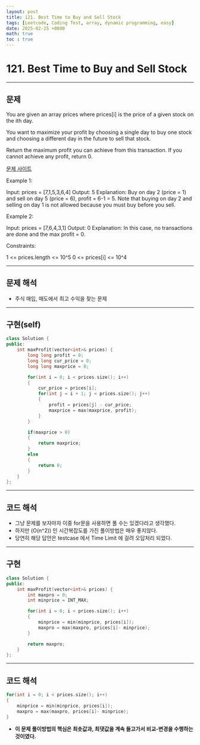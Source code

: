 ```yaml
---
layout: post
title: 121. Best Time to Buy and Sell Stock
tags: [Leetcode, Coding Test, array, dynamic programming, easy]
date: 2025-02-25 +0800
math: true
toc : true
---
```




# 121. Best Time to Buy and Sell Stock



****


## 문제

You are given an array prices where prices[i] is the price of a given stock on the ith day.

You want to maximize your profit by choosing a single day to buy one stock and choosing a different day in the future to sell that stock.

Return the maximum profit you can achieve from this transaction. If you cannot achieve any profit, return 0.

[문제 사이트](https://leetcode.com/problems/best-time-to-buy-and-sell-stock/description/?envType=study-plan-v2&envId=top-interview-150)

Example 1:

Input: prices = [7,1,5,3,6,4]
Output: 5
Explanation: Buy on day 2 (price = 1) and sell on day 5 (price = 6), profit = 6-1 = 5.
Note that buying on day 2 and selling on day 1 is not allowed because you must buy before you sell.


Example 2:

Input: prices = [7,6,4,3,1]
Output: 0
Explanation: In this case, no transactions are done and the max profit = 0.
 

Constraints:

1 <= prices.length <= 10^5
0 <= prices[i] <= 10^4



****


## 문제 해석
- 주식 매입, 매도에서 최고 수익을 찾는 문제



****



## 구현(self)

```cpp
class Solution {
public:
    int maxProfit(vector<int>& prices) {
        long long profit = 0;
        long long cur_price = 0;
        long long maxprice = 0;

        for(int i = 0; i < prices.size(); i++)
        {
            cur_price = prices[i];
            for(int j = i + 1; j < prices.size(); j++)
            {
                profit = prices[j] - cur_price;
                maxprice = max(maxprice, profit);
            }
        }

        if(maxprice > 0)
        {
            return maxprice;
        }
        else
        {
            return 0;
        }
    }
};
```


****


## 코드 해석
- 그냥 문제를 보자마자 이중 for문을 사용하면 풀 수는 있겠다라고 생각했다.
- 하지만 \(O(n^2\)) 인 시간복잡도를 가진 풀이방법은 매우 좋지않다.
- 당연히 해당 답안은 testcase 에서 Time Limit 에 걸려 오답처리 되었다.



****


## 구현


```cpp
class Solution {
public:
    int maxProfit(vector<int>& prices) {
        int maxpro = 0;
        int minprice = INT_MAX;

        for(int i = 0; i < prices.size(); i++)
        {
            minprice = min(minprice, prices[i]);
            maxpro = max(maxpro, prices[i]- minprice);
        }

        return maxpro;
    }
};
```



****



## 코드 해석

```cpp
for(int i = 0; i < prices.size(); i++)
{
    minprice = min(minprice, prices[i]);
    maxpro = max(maxpro, prices[i]- minprice);
}
```

- **이 문제 풀이방법의 핵심은 최솟값과, 최댓값을 계속 들고가서 비교-변경을 수행하는 것이였다.**

